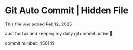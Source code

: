 # Git Auto Commit | Hidden File

This file was added Feb 12, 2025

Just for fun and keeping my daily git commit active 🤪

commit number: 450149
